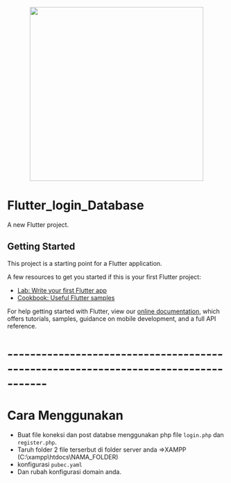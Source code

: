 <p align="center"><a href="https://laravel.com" target="_blank"><img src="https://flutter.dev/assets/images/shared/brand/flutter/logo/flutter-lockup.png" width="400"></a></p>


# Flutter_login_Database

A new Flutter project.

## Getting Started

This project is a starting point for a Flutter application.

A few resources to get you started if this is your first Flutter project:

- [Lab: Write your first Flutter app](https://flutter.dev/docs/get-started/codelab)
- [Cookbook: Useful Flutter samples](https://flutter.dev/docs/cookbook)

For help getting started with Flutter, view our
[online documentation](https://flutter.dev/docs), which offers tutorials,
samples, guidance on mobile development, and a full API reference.

# -----------------------------------------------------------------------------------
# Cara Menggunakan
- Buat file koneksi dan post databse menggunakan php
  file `login.php` dan `register.php`.
- Taruh folder 2 file terserbut di folder server anda =>XAMPP (C:\xampp\htdocs\NAMA_FOLDER)
- konfigurasi `pubec.yaml`
- Dan rubah konfigurasi domain anda.
